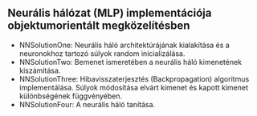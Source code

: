 ## Neurális hálózat (MLP) implementációja objektumorientált megközelítésben

+ NNSolutionOne: Neurális háló architektúrájának kialakítása és a neuronokhoz tartozó súlyok random inicializálása.
+ NNSolutionTwo: Bemenet ismeretében a neurális háló kimenetének kiszámítása.
+ NNSolutionThree: Hibavisszaterjesztés (Backpropagation) algoritmus implementálása. Súlyok módosítása elvárt kimenet és kapott kimenet különbségének függvényében.
+ NNSolutionFour: A neurális háló tanítása.
